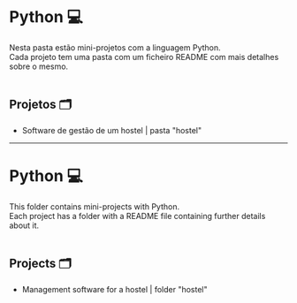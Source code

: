 # Python 💻
 Nesta pasta estão mini-projetos com a linguagem Python.<br>
 Cada projeto tem uma pasta com um ficheiro README com mais detalhes sobre o mesmo.
<br>
<br>
## Projetos 🗂️
- Software de gestão de um hostel | pasta "hostel"

---------------------------------------

 # Python 💻
 This folder contains mini-projects with Python.<br>
 Each project has a folder with a README file containing further details about it.
<br>
<br>
 ## Projects 🗂️
 - Management software for a hostel | folder "hostel"
